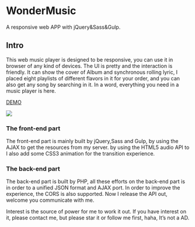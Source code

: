 # WonderMusic
A responsive web APP with jQuery&Sass&Gulp.
## Intro

This web music player is designed to be responsive, you can use it in browser of any kind of devices. The UI is pretty and the interaction is friendly. It can show the cover of Album and synchronous rolling lyric, I placed eight playlists of different flavors in it for your order, and you can also get any song by searching in it. In a word, everything you need in a music player is here.

[DEMO](http://www.joycesong.com/WonderMusic)

![](https://github.com/joyce-song/WonderMusic/blob/master/screenshot.jpg)




### The front-end part

The front-end part is mainly built by jQuery,Sass and Gulp, by using the AJAX to get the resources from my server. by using the HTML5 audio API to I also add some CSS3 animation for the transition experience.

### The back-end part

The back-end part is built by PHP, all these efforts on the back-end part is in order to a unified JSON format and AJAX port. In order to improve the experience, the CORS is also supported.
Now I release the API out, welcome you communicate with me.

Interest is the source of power for me to work it out. If you have interest on it, please contact me, but please star it or follow me first, haha, It’s not a AD.
